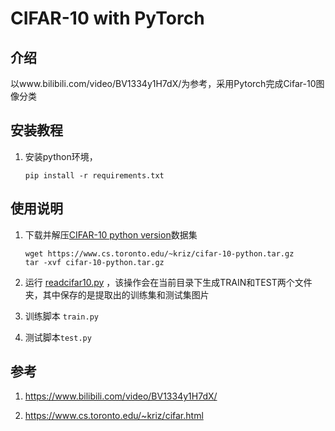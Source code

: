 # CIFAR-10 with PyTorch

## 介绍

以www.bilibili.com/video/BV1334y1H7dX/为参考，采用Pytorch完成Cifar-10图像分类

## 安装教程

1. 安装python环境，

   ```shell
   pip install -r requirements.txt
   ```

## 使用说明

1. 下载并解压[CIFAR-10 python version](https://www.cs.toronto.edu/~kriz/cifar-10-python.tar.gz)数据集

   ```shell
   wget https://www.cs.toronto.edu/~kriz/cifar-10-python.tar.gz
   tar -xvf cifar-10-python.tar.gz
   ```

2. 运行 [readcifar10.py](readcifar10.py) ，该操作会在当前目录下生成TRAIN和TEST两个文件夹，其中保存的是提取出的训练集和测试集图片

3. 训练脚本 `train.py`

4. 测试脚本`test.py`

## 参考

1.  https://www.bilibili.com/video/BV1334y1H7dX/ 

2.  https://www.cs.toronto.edu/~kriz/cifar.html
